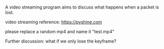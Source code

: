 A video streaming program aims to discuss what happens when a packet is lost.


video streaming reference: https://pyshine.com

please replace a random mp4 and name it "test.mp4"

Further discussion: what if we only lose the keyframe?

